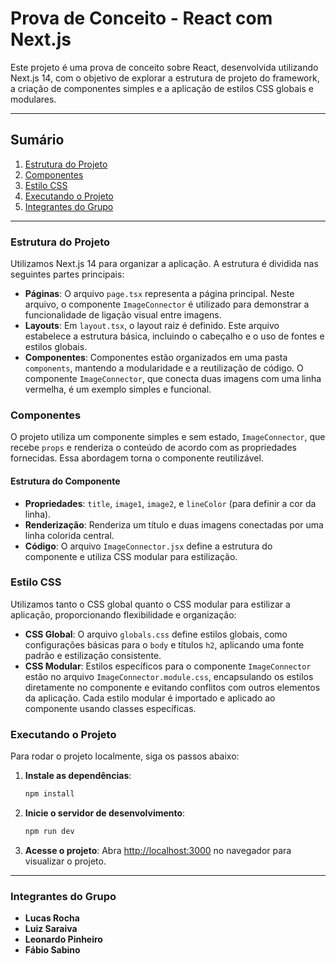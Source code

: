 # Prova de Conceito - React com Next.js

Este projeto é uma prova de conceito sobre React, desenvolvida utilizando Next.js 14, com o objetivo de explorar a estrutura de projeto do framework, a criação de componentes simples e a aplicação de estilos CSS globais e modulares.

---

## Sumário

1. [Estrutura do Projeto](#estrutura-do-projeto)
2. [Componentes](#componentes)
3. [Estilo CSS](#estilo-css)
4. [Executando o Projeto](#executando-o-projeto)
5. [Integrantes do Grupo](#integrantes-do-grupo)

---

### Estrutura do Projeto

Utilizamos Next.js 14 para organizar a aplicação. A estrutura é dividida nas seguintes partes principais:

- **Páginas**: O arquivo `page.tsx` representa a página principal. Neste arquivo, o componente `ImageConnector` é utilizado para demonstrar a funcionalidade de ligação visual entre imagens.
- **Layouts**: Em `layout.tsx`, o layout raiz é definido. Este arquivo estabelece a estrutura básica, incluindo o cabeçalho e o uso de fontes e estilos globais.
- **Componentes**: Componentes estão organizados em uma pasta `components`, mantendo a modularidade e a reutilização de código. O componente `ImageConnector`, que conecta duas imagens com uma linha vermelha, é um exemplo simples e funcional.

### Componentes

O projeto utiliza um componente simples e sem estado, `ImageConnector`, que recebe `props` e renderiza o conteúdo de acordo com as propriedades fornecidas. Essa abordagem torna o componente reutilizável.

#### Estrutura do Componente

- **Propriedades**: `title`, `image1`, `image2`, e `lineColor` (para definir a cor da linha).
- **Renderização**: Renderiza um título e duas imagens conectadas por uma linha colorida central.
- **Código**: O arquivo `ImageConnector.jsx` define a estrutura do componente e utiliza CSS modular para estilização.

### Estilo CSS

Utilizamos tanto o CSS global quanto o CSS modular para estilizar a aplicação, proporcionando flexibilidade e organização:

- **CSS Global**: O arquivo `globals.css` define estilos globais, como configurações básicas para o `body` e títulos `h2`, aplicando uma fonte padrão e estilização consistente.
- **CSS Modular**: Estilos específicos para o componente `ImageConnector` estão no arquivo `ImageConnector.module.css`, encapsulando os estilos diretamente no componente e evitando conflitos com outros elementos da aplicação. Cada estilo modular é importado e aplicado ao componente usando classes específicas.

### Executando o Projeto

Para rodar o projeto localmente, siga os passos abaixo:

1. **Instale as dependências**:
   ```bash
   npm install
   ```

2. **Inicie o servidor de desenvolvimento**:
   ```bash
   npm run dev
   ```

3. **Acesse o projeto**:
   Abra [http://localhost:3000](http://localhost:3000) no navegador para visualizar o projeto.

---

### Integrantes do Grupo

- **Lucas Rocha**
- **Luiz Saraiva**
- **Leonardo Pinheiro**
- **Fábio Sabino**